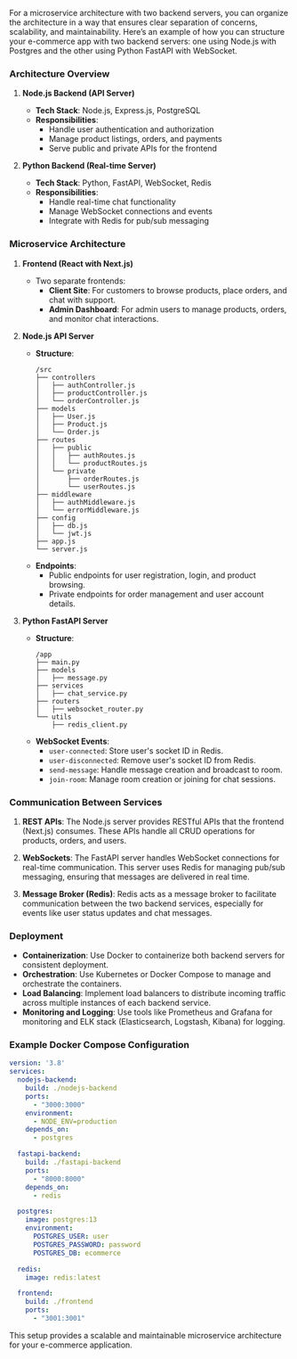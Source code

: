 For a microservice architecture with two backend servers, you can organize the architecture in a way that ensures clear separation of concerns, scalability, and maintainability. Here’s an example of how you can structure your e-commerce app with two backend servers: one using Node.js with Postgres and the other using Python FastAPI with WebSocket.

### Architecture Overview

1. **Node.js Backend (API Server)**
    - **Tech Stack**: Node.js, Express.js, PostgreSQL
    - **Responsibilities**:
        - Handle user authentication and authorization
        - Manage product listings, orders, and payments
        - Serve public and private APIs for the frontend

2. **Python Backend (Real-time Server)**
    - **Tech Stack**: Python, FastAPI, WebSocket, Redis
    - **Responsibilities**:
        - Handle real-time chat functionality
        - Manage WebSocket connections and events
        - Integrate with Redis for pub/sub messaging

### Microservice Architecture

1. **Frontend (React with Next.js)**
    - Two separate frontends:
        - **Client Site**: For customers to browse products, place orders, and chat with support.
        - **Admin Dashboard**: For admin users to manage products, orders, and monitor chat interactions.

2. **Node.js API Server**
    - **Structure**:
        ```
        /src
        ├── controllers
        │   ├── authController.js
        │   ├── productController.js
        │   └── orderController.js
        ├── models
        │   ├── User.js
        │   ├── Product.js
        │   └── Order.js
        ├── routes
        │   ├── public
        │   │   ├── authRoutes.js
        │   │   └── productRoutes.js
        │   └── private
        │       ├── orderRoutes.js
        │       └── userRoutes.js
        ├── middleware
        │   ├── authMiddleware.js
        │   └── errorMiddleware.js
        ├── config
        │   ├── db.js
        │   └── jwt.js
        ├── app.js
        └── server.js
        ```
    - **Endpoints**:
        - Public endpoints for user registration, login, and product browsing.
        - Private endpoints for order management and user account details.

3. **Python FastAPI Server**
    - **Structure**:
        ```
        /app
        ├── main.py
        ├── models
        │   ├── message.py
        ├── services
        │   ├── chat_service.py
        ├── routers
        │   ├── websocket_router.py
        └── utils
            ├── redis_client.py
        ```
    - **WebSocket Events**:
        - `user-connected`: Store user's socket ID in Redis.
        - `user-disconnected`: Remove user's socket ID from Redis.
        - `send-message`: Handle message creation and broadcast to room.
        - `join-room`: Manage room creation or joining for chat sessions.

### Communication Between Services

1. **REST APIs**: The Node.js server provides RESTful APIs that the frontend (Next.js) consumes. These APIs handle all CRUD operations for products, orders, and users.

2. **WebSockets**: The FastAPI server handles WebSocket connections for real-time communication. This server uses Redis for managing pub/sub messaging, ensuring that messages are delivered in real time.

3. **Message Broker (Redis)**: Redis acts as a message broker to facilitate communication between the two backend services, especially for events like user status updates and chat messages.

### Deployment

- **Containerization**: Use Docker to containerize both backend servers for consistent deployment.
- **Orchestration**: Use Kubernetes or Docker Compose to manage and orchestrate the containers.
- **Load Balancing**: Implement load balancers to distribute incoming traffic across multiple instances of each backend service.
- **Monitoring and Logging**: Use tools like Prometheus and Grafana for monitoring and ELK stack (Elasticsearch, Logstash, Kibana) for logging.

### Example Docker Compose Configuration

```yaml
version: '3.8'
services:
  nodejs-backend:
    build: ./nodejs-backend
    ports:
      - "3000:3000"
    environment:
      - NODE_ENV=production
    depends_on:
      - postgres

  fastapi-backend:
    build: ./fastapi-backend
    ports:
      - "8000:8000"
    depends_on:
      - redis

  postgres:
    image: postgres:13
    environment:
      POSTGRES_USER: user
      POSTGRES_PASSWORD: password
      POSTGRES_DB: ecommerce

  redis:
    image: redis:latest

  frontend:
    build: ./frontend
    ports:
      - "3001:3001"
```

This setup provides a scalable and maintainable microservice architecture for your e-commerce application.